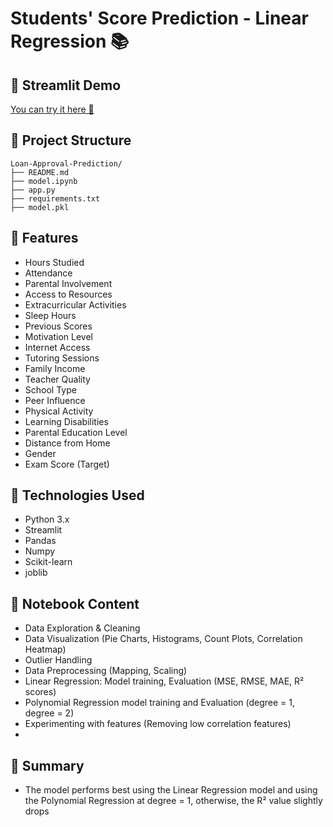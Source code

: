 # Students' Score Prediction - Linear Regression 📚

## 🚀 Streamlit Demo
[You can try it here 🚀](https://students-scores-prediction-jfey8p8nngrshjahnomhdm.streamlit.app/)

## 📂 Project Structure
```
Loan-Approval-Prediction/
├── README.md
├── model.ipynb
├── app.py
├── requirements.txt
├── model.pkl
```
## 🧩 Features
- Hours Studied                  
- Attendance                     
- Parental Involvement           
- Access to Resources            
- Extracurricular Activities     
- Sleep Hours                    
- Previous Scores                
- Motivation Level               
- Internet Access                
- Tutoring Sessions              
- Family Income                  
- Teacher Quality               
- School Type                   
- Peer Influence                
- Physical Activity             
- Learning Disabilities         
- Parental Education Level
- Distance from Home            
- Gender                        
- Exam Score (Target)

## 🔧 Technologies Used
- Python 3.x
- Streamlit
- Pandas
- Numpy
- Scikit-learn
- joblib

## 📓 Notebook Content
- Data Exploration & Cleaning
- Data Visualization (Pie Charts, Histograms, Count Plots, Correlation Heatmap)
- Outlier Handling
- Data Preprocessing (Mapping, Scaling)
- Linear Regression: Model training, Evaluation (MSE, RMSE, MAE, R² scores)
- Polynomial Regression model training and Evaluation (degree = 1, degree = 2)
- Experimenting with features (Removing low correlation features)
- 
## 🚀 Summary
- The model performs best using the Linear Regression model and using the Polynomial Regression at degree = 1, otherwise, the R² value slightly drops
